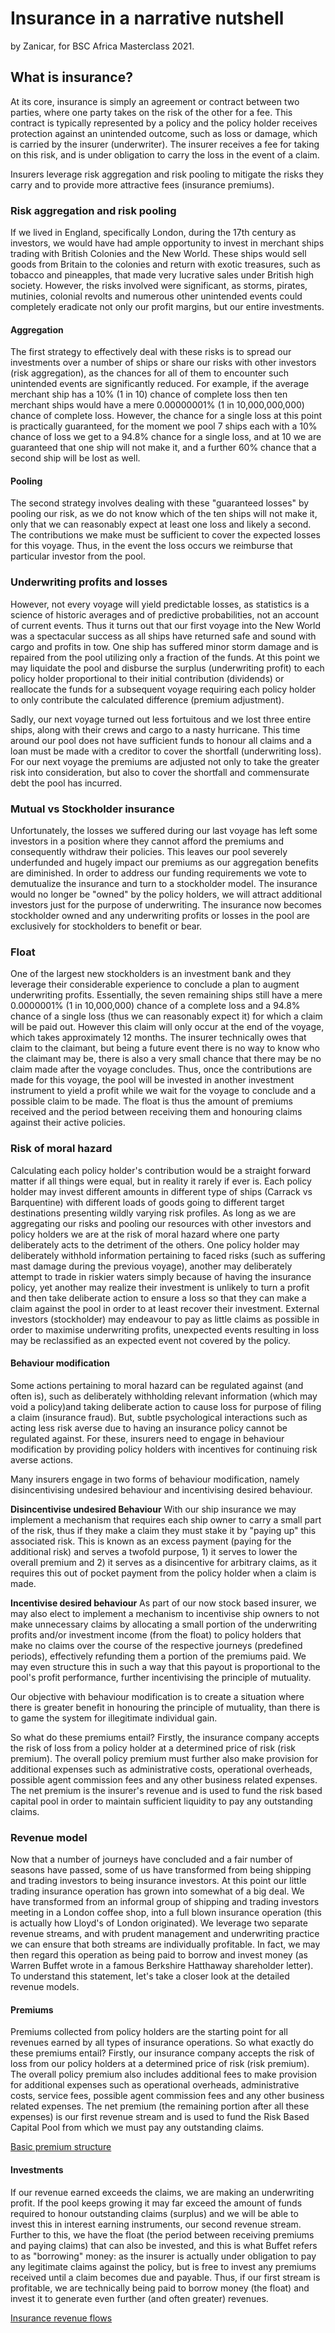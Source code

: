 # Insurance in a narrative nutshell
by Zanicar, for BSC Africa Masterclass 2021.

## What is insurance?
At its core, insurance is simply an agreement or contract between two parties, where one party takes on the risk of the other for a fee. This contract is typically represented by a policy and the policy holder receives protection against an unintended outcome, such as loss or damage, which is carried by the insurer (underwriter). The insurer receives a fee for taking on this risk, and is under obligation to carry the loss in the event of a claim.

Insurers leverage risk aggregation and risk pooling to mitigate the risks they carry and to provide more attractive fees (insurance premiums).

### Risk aggregation and risk pooling
If we lived in England, specifically London, during the 17th century as investors, we would have had ample opportunity to invest in merchant ships trading with British Colonies and the New World. These ships would sell goods from Britain to the colonies and return with exotic treasures, such as tobacco and pineapples, that made very lucrative sales under British high society. However, the risks involved were significant, as storms, pirates, mutinies, colonial revolts and numerous other unintended events could completely eradicate not only our profit margins, but our entire investments.

#### Aggregation
The first strategy to effectively deal with these risks is to spread our investments over a number of ships or share our risks with other investors (risk aggregation), as the chances for all of them to encounter such unintended events are significantly reduced. For example, if the average merchant ship has a 10% (1 in 10) chance of complete loss then ten merchant ships would have a mere 0.00000001% (1 in 10,000,000,000) chance of complete loss. However, the chance for a single loss at this point is practically guaranteed, for the moment we pool 7 ships each with a 10% chance of loss we get to a 94.8% chance for a single loss, and at 10 we are guaranteed that one ship will not make it, and a further 60% chance that a second ship will be lost as well.

#### Pooling
The second strategy involves dealing with these "guaranteed losses" by pooling our risk, as we do not know which of the ten ships will not make it, only that we can reasonably expect at least one loss and likely a second. The contributions we make must be sufficient to cover the expected losses for this voyage. Thus, in the event the loss occurs we reimburse that particular investor from the pool.

### Underwriting profits and losses
However, not every voyage will yield predictable losses, as statistics is a science of historic averages and of predictive probabilities, not an account of current events. Thus it turns out that our first voyage into the New World was a spectacular success as all ships have returned safe and sound with cargo and profits in tow. One ship has suffered minor storm damage and is repaired from the pool utilizing only a fraction of the funds. At this point we may liquidate the pool and disburse the surplus (underwriting profit) to each policy holder proportional to their initial contribution (dividends) or reallocate the funds for a subsequent voyage requiring each policy holder to only contribute the calculated difference (premium adjustment).

Sadly, our next voyage turned out less fortuitous and we lost three entire ships, along with their crews and cargo to a nasty hurricane. This time around our pool does not have sufficient funds to honour all claims and a loan must be made with a creditor to cover the shortfall (underwriting loss). For our next voyage the premiums are adjusted not only to take the greater risk into consideration, but also to cover the shortfall and commensurate debt the pool has incurred.

### Mutual vs Stockholder insurance
Unfortunately, the losses we suffered during our last voyage has left some investors in a position where they cannot afford the premiums and consequently withdraw their policies. This leaves our pool severely underfunded and hugely impact our premiums as our aggregation benefits are diminished. In order to address our funding requirements we vote to demutualize the insurance and turn to a stockholder model. The insurance would no longer be "owned" by the policy holders, we will attract additional investors just for the purpose of underwriting. The insurance now becomes stockholder owned and any underwriting profits or losses in the pool are exclusively for stockholders to benefit or bear.

### Float
One of the largest new stockholders is an investment bank and they leverage their considerable experience to conclude a plan to augment underwriting profits. Essentially, the seven remaining ships still have a mere 0.0000001% (1 in 10,000,000) chance of a complete loss and a 94.8% chance of a single loss (thus we can reasonably expect it) for which a claim will be paid out. However this claim will only occur at the end of the voyage, which takes approximately 12 months. The insurer technically owes that claim to the claimant, but being a future event there is no way to know who the claimant may be, there is also a very small chance that there may be no claim made after the voyage concludes. Thus, once the contributions are made for this voyage, the pool will be invested in another investment instrument to yield a profit while we wait for the voyage to conclude and a possible claim to be made. The float is thus the amount of premiums received and the period between receiving them and honouring claims against their active policies.

### Risk of moral hazard
Calculating each policy holder's contribution would be a straight forward matter if all things were equal, but in reality it rarely if ever is. Each policy holder may invest different amounts in different type of ships (Carrack vs Barquentine) with different loads of goods going to different target destinations presenting wildly varying risk profiles. As long as we are aggregating our risks and pooling our resources with other investors and policy holders we are at the risk of moral hazard where one party deliberately acts to the detriment of the others. One policy holder may deliberately withhold information pertaining to faced risks (such as suffering mast damage during the previous voyage), another may deliberately attempt to trade in riskier waters simply because of having the insurance policy, yet another may realize their investment is unlikely to turn a profit and then take deliberate action to ensure a loss so that they can make a claim against the pool in order to at least recover their investment. External investors (stockholder) may endeavour to pay as little claims as possible in order to maximise underwriting profits, unexpected events resulting in loss may be reclassified as an expected event not covered by the policy.

#### Behaviour modification
Some actions pertaining to moral hazard can be regulated against (and often is), such as deliberately withholding relevant information (which may void a policy)and taking deliberate action to cause loss for purpose of filing a claim (insurance fraud). But, subtle psychological interactions such as acting less risk averse due to having an insurance policy cannot be regulated against. For these, insurers need to engage in behaviour modification by providing policy holders with incentives for continuing risk averse actions.

Many insurers engage in two forms of behaviour modification, namely disincentivising undesired behaviour and incentivising desired behaviour.

**Disincentivise undesired Behaviour**
With our ship insurance we may implement a mechanism that requires each ship owner to carry a small part of the risk, thus if they make a claim they must stake it by "paying up" this associated risk. This is known as an excess payment (paying for the additional risk) and serves a twofold purpose, 1) it serves to lower the overall premium and 2) it serves as a disincentive for arbitrary claims, as it requires this out of pocket payment from the policy holder when a claim is made.

**Incentivise desired behaviour**
As part of our now stock based insurer, we may also elect to implement a mechanism to incentivise ship owners to not make unnecessary claims by allocating a small portion of the underwriting profits and/or investment income (from the float) to policy holders that make no claims over the course of the respective journeys (predefined periods), effectively refunding them a portion of the premiums paid. We may even structure this in such a way that this payout is proportional to the pool's profit performance, further incentivising the principle of mutuality.

Our objective with behaviour modification is to create a situation where there is greater benefit in honouring the principle of mutuality, than there is to game the system for illegitimate individual gain.

So what do these premiums entail? Firstly, the insurance company accepts the risk of loss from a policy holder at a determined price of risk (risk premium). The overall policy premium must further also make provision for additional expenses such as administrative costs, operational overheads, possible agent commission fees and any other business related expenses. The net premium is the insurer's revenue and is used to fund the risk based capital pool in order to maintain sufficient liquidity to pay any outstanding claims.

### Revenue model
Now that a number of journeys have concluded and a fair number of seasons have passed, some of us have transformed from being shipping and trading investors to being insurance investors. At this point our little trading insurance operation has grown into somewhat of a big deal. We have transformed from an informal group of shipping and trading investors meeting in a London coffee shop, into a full blown insurance operation (this is actually how Lloyd's of London originated). We leverage two separate revenue streams, and with prudent management and underwriting practice we can ensure that both streams are individually profitable. In fact, we may then regard this operation as being paid to borrow and invest money (as Warren Buffet wrote in a famous Berkshire Hatthaway shareholder letter). To understand this statement, let's take a closer look at the detailed revenue models.

#### Premiums
Premiums collected from policy holders are the starting point for all revenues earned by all types of insurance operations. So what exactly do these premiums entail? Firstly, our insurance company accepts the risk of loss from our policy holders at a determined price of risk (risk premium). The overall policy premium also includes additional fees to make provision for additional expenses such as operational overheads, administrative costs, service fees, possible agent commission fees and any other business related expenses. The net premium (the remaining portion after all these expenses) is our first revenue stream and is used to fund the Risk Based Capital Pool from which we must pay any outstanding claims.

[Basic premium structure](https://github.com/Captainzik/SureX/docs/assets/chart-PremiumStructure.png)

#### Investments
If our revenue earned exceeds the claims, we are making an underwriting profit. If the pool keeps growing it may far exceed the amount of funds required to honour outstanding claims (surplus) and we will be able to invest this in interest earning instruments, our second revenue stream. Further to this, we have the float (the period between receiving premiums and paying claims) that can also be invested, and this is what Buffet refers to as "borrowing" money: as the insurer is actually under obligation to pay any legitimate claims against the policy, but is free to invest any premiums received until a claim becomes due and payable. Thus, if our first stream is profitable, we are technically being paid to borrow money (the float) and invest it to generate even further (and often greater) revenues.

[Insurance revenue flows](https://github.com/Captainzik/SureX/docs/assets/diagram-RevenueModel.png)
